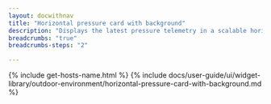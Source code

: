 ```yaml
---
layout: docwithnav
title: "Horizontal pressure card with background"
description: "Displays the latest pressure telemetry in a scalable horizontal layout with the background image."
breadcrumbs: "true"
breadcrumbs-steps: "2"

---
```

{% include get-hosts-name.html %}
{% include docs/user-guide/ui/widget-library/outdoor-environment/horizontal-pressure-card-with-background.md %}
